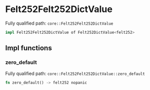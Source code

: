 # Felt252Felt252DictValue

Fully qualified path: `core::Felt252Felt252DictValue`

```rust
impl Felt252Felt252DictValue of Felt252DictValue<felt252>
```

## Impl functions

### zero_default

Fully qualified path: `core::Felt252Felt252DictValue::zero_default`

```rust
fn zero_default() -> felt252 nopanic
```


